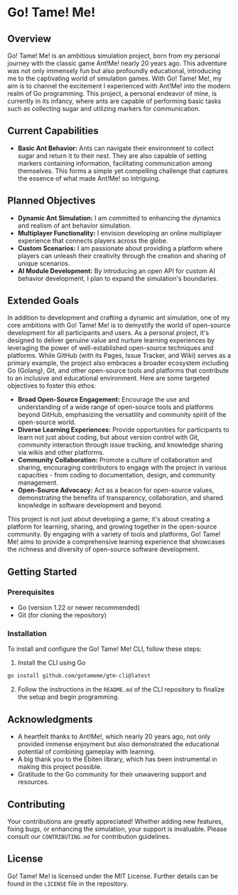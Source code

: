 # Go! Tame! Me!

## Overview

Go! Tame! Me! is an ambitious simulation project, born from my personal journey with the classic game Ant!Me! nearly 20
years ago. This adventure was not only immensely fun but also profoundly educational, introducing me to the captivating
world of simulation games. With Go! Tame! Me!, my aim is to channel the excitement I experienced with Ant!Me! into the
modern realm of Go programming. This project, a personal endeavor of mine, is currently in its infancy, where ants are
capable of performing basic tasks such as collecting sugar and utilizing markers for communication.

## Current Capabilities

- **Basic Ant Behavior:** Ants can navigate their environment to collect sugar and return it to their nest. They are
  also capable of setting markers containing information, facilitating communication among themselves. This forms a
  simple yet compelling challenge that captures the essence of what made Ant!Me! so intriguing.

## Planned Objectives

- **Dynamic Ant Simulation:** I am committed to enhancing the dynamics and realism of ant behavior simulation.
- **Multiplayer Functionality:** I envision developing an online multiplayer experience that connects players across the
  globe.
- **Custom Scenarios:** I am passionate about providing a platform where players can unleash their creativity through
  the creation and sharing of unique scenarios.
- **AI Module Development:** By introducing an open API for custom AI behavior development, I plan to expand the
  simulation's boundaries.

## Extended Goals

In addition to development and crafting a dynamic ant simulation, one of my core ambitions with Go! Tame! Me! is to
demystify the world of open-source development for all participants and users. As a personal project, it's designed to
deliver genuine value and nurture learning experiences by leveraging the power of well-established open-source
techniques and platforms. While GitHub (with its Pages, Issue Tracker, and Wiki) serves as a primary example, the
project also embraces a broader ecosystem including Go (Golang), Git, and other open-source tools and platforms that
contribute to an inclusive and educational environment. Here are some targeted objectives to foster this ethos:

- **Broad Open-Source Engagement:** Encourage the use and understanding of a wide range of open-source tools and
  platforms beyond GitHub, emphasizing the versatility and community spirit of the open-source world.
- **Diverse Learning Experiences:** Provide opportunities for participants to learn not just about coding, but about
  version control with Git, community interaction through issue tracking, and knowledge sharing via wikis and other
  platforms.
- **Community Collaboration:** Promote a culture of collaboration and sharing, encouraging contributors to engage with
  the project in various capacities - from coding to documentation, design, and community management.
- **Open-Source Advocacy:** Act as a beacon for open-source values, demonstrating the benefits of transparency,
  collaboration, and shared knowledge in software development and beyond.

This project is not just about developing a game; it's about creating a platform for learning, sharing, and growing
together in the open-source community. By engaging with a variety of tools and platforms, Go! Tame! Me! aims to provide
a comprehensive learning experience that showcases the richness and diversity of open-source software development.

## Getting Started

### Prerequisites

- Go (version 1.22 or newer recommended)
- Git (for cloning the repository)

### Installation

To install and configure the Go! Tame! Me! CLI, follow these steps:

1. Install the CLI using Go

```bash
go install github.com/gotameme/gtm-cli@latest
```

2. Follow the instructions in the `README.md` of the CLI repository to finalize the setup and begin programming.

## Acknowledgments

- A heartfelt thanks to Ant!Me!, which nearly 20 years ago, not only provided immense enjoyment but also demonstrated
  the educational potential of combining gameplay with learning.
- A big thank you to the Ebiten library, which has been instrumental in making this project possible.
- Gratitude to the Go community for their unwavering support and resources.

## Contributing

Your contributions are greatly appreciated! Whether adding new features, fixing bugs, or enhancing the simulation, your
support is invaluable. Please consult our `CONTRIBUTING.md` for contribution guidelines.

## License

Go! Tame! Me! is licensed under the MIT License. Further details can be found in the `LICENSE` file in the repository.

